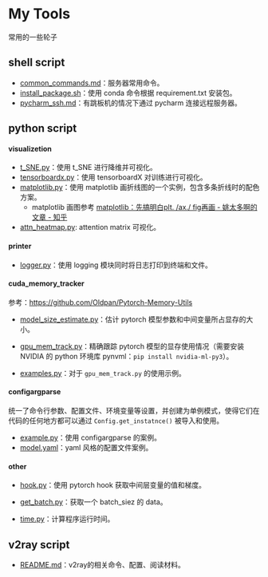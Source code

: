 # My Tools

常用的一些轮子



## shell script

- [common_commands.md](/shell_script/common_commands.md)：服务器常用命令。
- [install_package.sh](/shell_script/install_package.sh)：使用 conda 命令根据 requirement.txt 安装包。
- [pycharm_ssh.md](/shell_script/pycharm_ssh.md)：有跳板机的情况下通过 pycharm 连接远程服务器。

## python script

#### visualizetion

- [t_SNE.py](/python_script/visualization/t_SNE.py)：使用 t_SNE 进行降维并可视化。
- [tensorboardx.py](/python_script/visualization/tensorboardx.py)：使用 tensorboardX 对训练进行可视化。
- [matplotlib.py](/python_script/visualization/matplotlib.py)：使用 matplotlib 画折线图的一个实例，包含多条折线时的配色方案。
  - matplotlib 画图参考 [matplotlib：先搞明白plt. /ax./ fig再画 - 姚太多啊的文章 - 知乎](https://zhuanlan.zhihu.com/p/93423829)
- [attn_heatmap.py](/python_script/visualization/attn_heatmap.py): attention matrix 可视化。

#### printer

- [logger.py](/python_script/printer/logger.py)：使用 logging 模块同时将日志打印到终端和文件。

#### cuda_memory_tracker

参考：https://github.com/Oldpan/Pytorch-Memory-Utils

- [model_size_estimate.py](/python_script/cuda_memory_tracker/model_size_estimate.py)：估计 pytorch 模型参数和中间变量所占显存的大小。

- [gpu_mem_track.py](/python_script/cuda_memory_tracker/gpu_mem_track.py)：精确跟踪 pytorch 模型的显存使用情况（需要安装 NVIDIA 的 python 环境库 pynvml：`pip install nvidia-ml-py3`）。

- [examples.py](/python_script/cuda_memory_tracker/examples.py)：对于 `gpu_mem_track.py` 的使用示例。

#### configargparse

统一了命令行参数、配置文件、环境变量等设置，并创建为单例模式，使得它们在代码的任何地方都可以通过 `Config.get_instatnce()` 被导入和使用。

- [example.py](/python_script/configargparse/example.py)：使用 configargparse 的案例。
- [model.yaml](/python_script/configargparse/model.yaml)：yaml 风格的配置文件案例。

#### other

- [hook.py](/python_script/hook.py)：使用 pytorch hook 获取中间层变量的值和梯度。

- [get_batch.py](/python_script/get_batch.py)：获取一个 batch_siez 的 data。

- [time.py](/python_script/time.py)：计算程序运行时间。

## v2ray script

- [README.md](/v2ray_script/README.md)：v2ray的相关命令、配置、阅读材料。